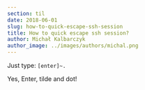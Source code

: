 ```yaml
---
section: til
date: 2018-06-01
slug: how-to-quick-escape-ssh-session
title: How to quick escape ssh session?
author: Michał Kalbarczyk
author_image: ../images/authors/michal.png
---
```


Just type: `[enter]~.`

Yes, Enter, tilde and dot!
